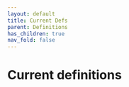```yaml
---
layout: default
title: Current Defs
parent: Definitions
has_children: true
nav_fold: false
---
```


# Current definitions

